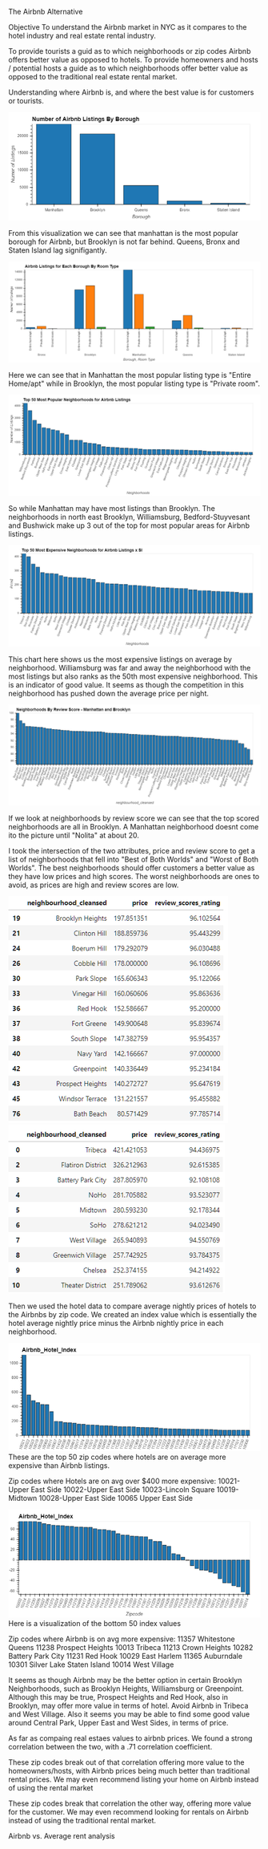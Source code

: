 The Airbnb Alternative

Objective
To understand the Airbnb market in NYC as it compares to the hotel industry and real estate rental industry. 

To provide tourists a guid as to which neighborhoods or zip codes Airbnb offers better value as opposed to hotels.
To provide homeowners and hosts / potential hosts a guide as to which neighborhoods offer better value as opposed to the traditional real estate rental market.

Understanding where Airbnb is, and where the best value is for customers or tourists.

![Airbnb_Listings_by_borough](\Data\airbnb\viz\listings_by_boro.png)

From this visualization we can see that manhattan is the most popular borough for Airbnb, but Brooklyn is not far behind. Queens, Bronx and Staten Island lag signifigantly. 


![Room_type_by_boro](\Data\airbnb\viz\lsiting_type_by_boro_bar_chart.png)

Here we can see that in Manhattan the most popular listing type is "Entire Home/apt" while in Brooklyn, the most popular listing type is "Private room".

![Listings_by_neighborhood](Data/airbnb/viz/Top_50_Most_popular_Neighborhoods.png)

So while Manhattan may have most listings than Brooklyn. The neighborhoods in north east Brooklyn,  Williamsburg, Bedford-Stuyvesant and Bushwick make up 3 out of the top for most popular areas for Airbnb listings. 

![Price_by_neighbohood](\Data\airbnb\viz\top_50_expensive_neighborhoods_x_si.png)

This chart here shows us the most expensive listings on average by neighborhood. Williamsburg was far and away the neighborhood with the most listings but also ranks as the 50th most expensive neighborhood. This is an indicator of good value. It seems as though the competition in this neighborhood has pushed down the average price per night.

![review_scores_by_neighborhood](\Data\airbnb\viz\review_scores_manh_bk.png)

If we look at neighborhoods by review score we can see that the top scored neighborhoods are all in Brooklyn. A Manhattan neighborhood doesnt come ito the picture until "Nolita" at about 20.

I took the intersection of the two attributes, price and review score to get a list of neighborhoods that fell into "Best of Both Worlds" and "Worst of Both Worlds". The best neighborhoods should offer customers a better value as they have low prices and high scores. The worst neighborhoods are ones to avoid, as prices are high and review scores are low.

![best_of_both_worlds](\Data\airbnb\viz\final_best_of_both_worlds.png)
![worst_of_both_worlds](\Data\airbnb\viz\final_worst_of_both_worlds.png)

Then we used the hotel data to compare average nightly prices of hotels to the Airbnbs by zip code. We created an index value which is essentially the hotel average nightly price minus the Airbnb nightly price in each neighborhood. 


![top_hotel_index](\Data\airbnb\viz\Airbnb_hotel_index_top50.png)
These are the top 50 zip codes where hotels are on average more expensive than Airbnb listings. 



Zip codes where Hotels are on avg over $400 more expensive:
10021-Upper East Side
10022-Upper East Side
10023-Lincoln Square
10019-Midtown
10028-Upper East Side
10065 Upper East Side


![bottom_hotel_index](\Data\airbnb\viz\bottom_50_index.png)
Here is a visualization of the bottom 50 index values


Zip codes where Airbnb is on avg more expensive:
11357  Whitestone Queens
11238 Prospect Heights
10013 Tribeca
11213 Crown Heights
10282 Battery Park City
11231 Red Hook
10029 East Harlem
11365 Auburndale
10301 Silver Lake  Staten Island
10014 West Village


It seems as though Airbnb may be the better option in certain Brooklyn Neighborhoods, such as Brooklyn Heights, Williamsburg or Greenpoint. Although this may be true, Prospect Heights and Red Hook, also in Brooklyn, may offer more value in terms of hotel. Avoid Airbnb in Tribeca and West Village. Also it seems you may be able to find some good value around Central Park, Upper East and West Sides, in terms of price.

As far as compaing real estaes values to airbnb prices. We found a strong correlation between the two, with a .71 correlation coefficient.

These zip codes break out of that correlation offering more value to the homeowners/hosts, with Airbnb prices being much better than traditional rental prices. We may even recommend listing your home on Airbnb instead of using the rental market 

These zip codes break that correlation the other way, offering more value for the customer. We may even recommend looking for rentals on Airbnb instead of using the traditional rental market. 

Airbnb vs. Average rent analysis 


